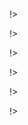 

<!agenda|title=International Workshop on Smalltalk Technologies

<!day|start=2023 August 29th

<!segment|start=10:30

<!talk|subject=Pharo DataFrame: Past, Present, and Future&length=30&author=Safina, Zaitsev, Ferlicot-Delbecque and Sow&room=Room B!>
<!talk|subject=Improving Performance Through Object Lifetime Profiling: the DataFrame Case&length=30&author=Jordan-Montaño, Palumbo, Polito, Ducasse and Tesone&room=Room B!>
<!talk|subject=Garbage Collector Tuning in Pathological Allocation Pattern Applications&length=30&author=Palumbo, Jordan-Montaño, Polito, Tesone and Ducasse&room=Room B!>

!>

<!segment|start=14:00

<!talk|subject=Pharo: a reflective language – A first systematic analysis of reflective APIs&length=30&author=Thomas, Ducasse, Tesone and Polito&room=Room B!>
<!talk|subject=Pattern matching in Pharo&length=30&author=Hosry, Anquetil, Ducasse and Aranega&room=Room B!>
<!talk|subject=Exploring GitHub Actions through EGAD: An Experience Report&length=30&author=Valenzuela,  Bergel, Kehrer and Nierstrasze&room=Room B!>

!>

!>

<!day|start=2023 August 31st

<!segment|start=10:30

<!talk|subject=SmallEvoTest: Genetically Created Unit Tests in Pharo&length=30&author=Bergel, Fernandez-Blanco, Sandoval-Alcocer and Galindo-Gutierrez&room=Room B!>
<!talk|subject=A Unit Test Metamodel for Test Generation&length=30&author=Darbord, Etien, Anquetil, Verhaeghe and Derras&room=Room B!>
<!talk|subject=Threaded-Execution and CPS Provide Smooth Switching Among Execution Modes&length=30&author=Mason&room=Room A5!>

!>

<!segment|start=14:00

<!talk|subject=PharoJS: Transpiling Pharo Classes to JS - ECMAScript 5 versus ECMAScript 6&length=30&author=Bouraqadi and Mason&room=Room B!>
<!talk|subject=Analyzing Dart Language with Pharo: Report and early results&length=30&author=Hlad, Verhaeghe, Capdepon, Seriai and Derras&room=Room B!>
<!talk|subject=Migration process from monolithic to micro frontend architecture in mobile applications&length=30&author=Capdepon, Hlad, Seriai and Derras&room=Room B!>
<!talk|subject=Sequence: Pipeline modelling in Pharo&length=30&author=Matveev&room=Room B!>
!>

!>
